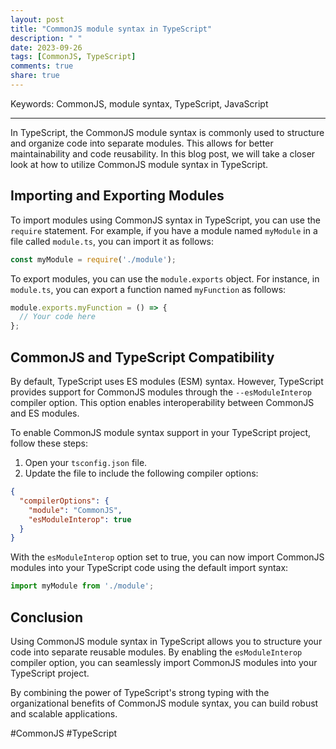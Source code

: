 ```yaml
---
layout: post
title: "CommonJS module syntax in TypeScript"
description: " "
date: 2023-09-26
tags: [CommonJS, TypeScript]
comments: true
share: true
---
```


Keywords: CommonJS, module syntax, TypeScript, JavaScript

---

In TypeScript, the CommonJS module syntax is commonly used to structure and organize code into separate modules. This allows for better maintainability and code reusability. In this blog post, we will take a closer look at how to utilize CommonJS module syntax in TypeScript.

## Importing and Exporting Modules

To import modules using CommonJS syntax in TypeScript, you can use the `require` statement. For example, if you have a module named `myModule` in a file called `module.ts`, you can import it as follows:

```typescript
const myModule = require('./module');
```

To export modules, you can use the `module.exports` object. For instance, in `module.ts`, you can export a function named `myFunction` as follows:

```typescript
module.exports.myFunction = () => {
  // Your code here
};
```

## CommonJS and TypeScript Compatibility

By default, TypeScript uses ES modules (ESM) syntax. However, TypeScript provides support for CommonJS modules through the `--esModuleInterop` compiler option. This option enables interoperability between CommonJS and ES modules.

To enable CommonJS module syntax support in your TypeScript project, follow these steps:

1. Open your `tsconfig.json` file.
2. Update the file to include the following compiler options:

```json
{
  "compilerOptions": {
    "module": "CommonJS",
    "esModuleInterop": true
  }
}
```

With the `esModuleInterop` option set to true, you can now import CommonJS modules into your TypeScript code using the default import syntax:

```typescript
import myModule from './module';
```

## Conclusion

Using CommonJS module syntax in TypeScript allows you to structure your code into separate reusable modules. By enabling the `esModuleInterop` compiler option, you can seamlessly import CommonJS modules into your TypeScript project.

By combining the power of TypeScript's strong typing with the organizational benefits of CommonJS module syntax, you can build robust and scalable applications.

#CommonJS #TypeScript